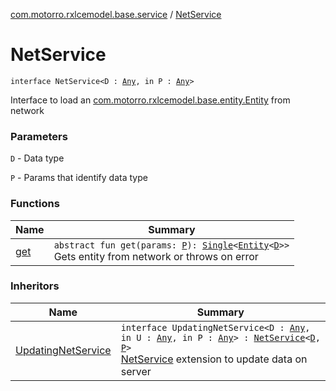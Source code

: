 [com.motorro.rxlcemodel.base.service](../index.md) / [NetService](./index.md)

# NetService

`interface NetService<D : `[`Any`](https://kotlinlang.org/api/latest/jvm/stdlib/kotlin/-any/index.html)`, in P : `[`Any`](https://kotlinlang.org/api/latest/jvm/stdlib/kotlin/-any/index.html)`>`

Interface to load an [com.motorro.rxlcemodel.base.entity.Entity](../../com.motorro.rxlcemodel.base.entity/-entity/index.md) from network

### Parameters

`D` - Data type

`P` - Params that identify data type

### Functions

| Name | Summary |
|---|---|
| [get](get.md) | `abstract fun get(params: `[`P`](index.md#P)`): `[`Single`](http://reactivex.io/RxJava/3.x/javadoc/io/reactivex/rxjava3/core/Single.html)`<`[`Entity`](../../com.motorro.rxlcemodel.base.entity/-entity/index.md)`<`[`D`](index.md#D)`>>`<br>Gets entity from network or throws on error |

### Inheritors

| Name | Summary |
|---|---|
| [UpdatingNetService](../-updating-net-service/index.md) | `interface UpdatingNetService<D : `[`Any`](https://kotlinlang.org/api/latest/jvm/stdlib/kotlin/-any/index.html)`, in U : `[`Any`](https://kotlinlang.org/api/latest/jvm/stdlib/kotlin/-any/index.html)`, in P : `[`Any`](https://kotlinlang.org/api/latest/jvm/stdlib/kotlin/-any/index.html)`> : `[`NetService`](./index.md)`<`[`D`](../-updating-net-service/index.md#D)`, `[`P`](../-updating-net-service/index.md#P)`>`<br>[NetService](./index.md) extension to update data on server |
